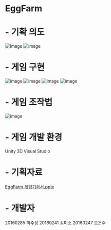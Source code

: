 # EggFarm
# - 기확 의도
![image](https://user-images.githubusercontent.com/84559433/215946248-664c9aba-9360-4d74-ab2b-fc3e2dde0484.png)
![image](https://user-images.githubusercontent.com/84559433/215947352-0555709d-46c7-4923-9d82-6acc303c3be1.png)

# - 게임 구현
![image](https://user-images.githubusercontent.com/84559433/215948437-e9e923f0-2d66-4dd8-8386-795dc7654901.png)
![image](https://user-images.githubusercontent.com/84559433/215948504-2ea6b8ca-628b-4b0b-8850-c51259f7b787.png)
![image](https://user-images.githubusercontent.com/84559433/215948573-8d73987a-a9e0-4e98-ae84-3d668def9ed3.png)
![image](https://user-images.githubusercontent.com/84559433/215949992-ba89b330-82e9-43a4-9a20-478e063efa43.png)

# - 게임 조작법
![image](https://user-images.githubusercontent.com/84559433/215948229-242cfd15-2d98-4825-93f3-a27111499f75.png)

# - 게임 개발 환경
Unity 3D
Visual Studio

# - 기획자료
[EggFarm 게임기획서.pptx](https://github.com/Hajoosung/EggFarm/files/10553359/EggFarm.pptx)

# - 개발자
20160285 하주성
20160241 김미소
20160247 오은주






